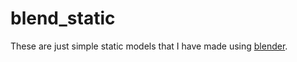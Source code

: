 # blend_static

These are just simple static models that I have made using [blender](https://www.blender.org/).